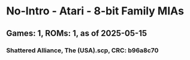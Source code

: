 # No-Intro - Atari - 8-bit Family MIAs
## Games: 1, ROMs: 1, as of 2025-05-15

### Shattered Alliance, The (USA).scp, CRC: b96a8c70
